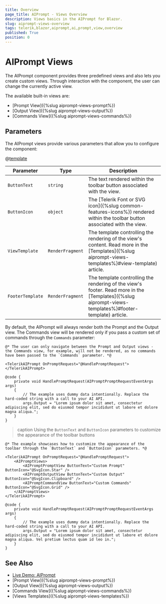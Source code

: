 ```yaml
---
title: Overview
page_title: AIPrompt - Views Overview
description: Views basics in the AIPrompt for Blazor.
slug: aiprompt-views-overview
tags: telerik,blazor,aiprompt,ai,prompt,view,overview
published: True
position: 0
---
```


# AIPrompt Views

The AIPrompt component provides three predefined views and also lets you create custom views. Through interaction with the component, the user can change the currently active view.

The available built-in views are:

* [Prompt View]({%slug aiprompt-views-prompt%})
* [Output View]({%slug aiprompt-views-output%})
* [Commands View]({%slug aiprompt-views-commands%})

## Parameters

The AIPrompt views provide various parameters that allow you to configure the component:

@[template](/_contentTemplates/common/parameters-table-styles.md#table-layout)

| Parameter | Type | Description |
| --- | --- | --- |
| `ButtonText` | `string` | The text rendered within the toolbar button associated with the view. |
| `ButtonIcon` | `object` | The [Telerik Font or SVG icon]({%slug common-features-icons%}) rendered within the toolbar button associated with the view. |
| `ViewTemplate` | `RenderFragment` | The template controlling the rendering of the view's content. Read more in the [Templates]({%slug aiprompt-views-templates%}#view-template) article. |
| `FooterTemplate` | `RenderFragment` | The template controlling the rendering of the view's footer. Read more in the [Templates]({%slug aiprompt-views-templates%}#footer-template) article. |

By default, the AIPrompt will always render both the Prompt and the Output view. The Commands view will be rendered only if you pass a custom set of commands through the `Commands` parameter:


````CSHTML
@* The user can only navigate between the Prompt and Output views - the Commands view, for example, will not be rendered, as no commands have been passed to the `Commands` parameter. *@

<TelerikAIPrompt OnPromptRequest="@HandlePromptRequest"></TelerikAIPrompt>

@code {
    private void HandlePromptRequest(AIPromptPromptRequestEventArgs args)
    {
        // The example uses dummy data intentionally. Replace the hard-coded string with a call to your AI API.
        args.Output = "Lorem ipsum dolor sit amet, consectetur adipiscing elit, sed do eiusmod tempor incididunt ut labore et dolore magna aliqua.";
    }
}
````

>caption Using the `ButtonText` and `ButtonIcon` parameters to customize the appearance of the toolbar buttons


````CSHTML
@* The example showcases how to customize the appearance of the toolbar through the `ButtonText` and `ButtonIcon` parameters. *@

<TelerikAIPrompt OnPromptRequest="@HandlePromptRequest">
    <AIPromptViews>
        <AIPromptPromptView ButtonText="Custom Prompt" ButtonIcon="@SvgIcon.Star" />
        <AIPromptOutputView ButtonText="Custom Output" ButtonIcon="@SvgIcon.Clipboard" />
        <AIPromptCommandView ButtonText="Custom Commands" ButtonIcon="@SvgIcon.Grid" />
    </AIPromptViews>
</TelerikAIPrompt>

@code {
    private void HandlePromptRequest(AIPromptPromptRequestEventArgs args)
    {
        // The example uses dummy data intentionally. Replace the hard-coded string with a call to your AI API.
        args.Output = "Lorem ipsum dolor sit amet, consectetur adipiscing elit, sed do eiusmod tempor incididunt ut labore et dolore magna aliqua. Vel pretium lectus quam id leo in.";
    }
}
````

## See Also

  * [Live Demo: AIPrompt](https://demos.telerik.com/blazor-ui/aiprompt/overview)
  * [Prompt View]({%slug aiprompt-views-prompt%})
  * [Output View]({%slug aiprompt-views-output%})
  * [Commands View]({%slug aiprompt-views-commands%})
  * [Views Templates]({%slug aiprompt-views-templates%})

